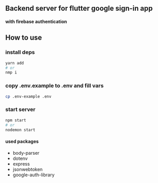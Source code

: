 ## Backend server for flutter google sign-in app
#### **with firebase authentication**

## How to use

### install deps
```sh
yarn add
# or 
nmp i
```
### copy **.env.example** to **.env**  and **fill** vars
```sh
cp .env-example .env
```
### start server
```sh
npm start
# or
nodemon start
```

#### used packages
 * body-parser
 * dotenv
 * express
 * jsonwebtoken
 * google-auth-library
